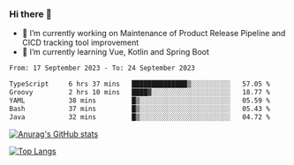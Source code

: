 ### Hi there 👋

- 🔭 I’m currently working on Maintenance of Product Release Pipeline and CICD tracking tool improvement
- 🌱 I’m currently learning Vue, Kotlin and Spring Boot

<!--START_SECTION:waka-->

```txt
From: 17 September 2023 - To: 24 September 2023

TypeScript     6 hrs 37 mins   ██████████████▒░░░░░░░░░░   57.05 %
Groovy         2 hrs 10 mins   ████▓░░░░░░░░░░░░░░░░░░░░   18.77 %
YAML           38 mins         █▒░░░░░░░░░░░░░░░░░░░░░░░   05.59 %
Bash           37 mins         █▒░░░░░░░░░░░░░░░░░░░░░░░   05.43 %
Java           32 mins         █▒░░░░░░░░░░░░░░░░░░░░░░░   04.72 %
```

<!--END_SECTION:waka-->

[![Anurag's GitHub stats](https://github-readme-stats.vercel.app/api?username=yunhao981&show_icons=true&theme=solarized-dark)](https://github.com/anuraghazra/github-readme-stats)

[![Top Langs](https://github-readme-stats.vercel.app/api/top-langs/?username=yunhao981&theme=solarized-dark&layout=compact)](https://github.com/anuraghazra/github-readme-stats)

<!--
**yunhao981/yunhao981** is a ✨ _special_ ✨ repository because its `README.md` (this file) appears on your GitHub profile.

Here are some ideas to get you started:

- 🔭 I’m currently working on Maintenance of Release Pipeline and CICD tracking tool improvement
- 🌱 I’m currently learning Vue, Kotlin and Spring Boot
- 👯 I’m looking to collaborate on ...
- 🤔 I’m looking for help with ...
- 💬 Ask me about ...
- 📫 How to reach me: ...
- 😄 Pronouns: ...
- ⚡ Fun fact: ...
-->



